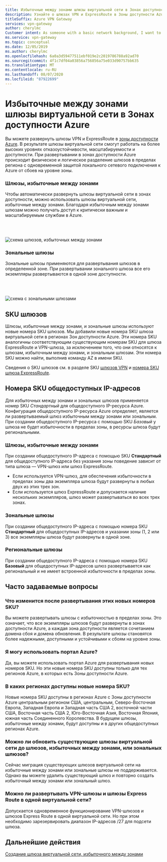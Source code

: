 ```yaml
---
title: Избыточные между зонами шлюзы виртуальной сети в Зонах доступности Azure
description: Узнайте о шлюзах VPN и ExpressRoute в Зоны доступности Azure, добавив устойчивость, масштабируемость и более высокий уровень доступности для шлюзов виртуальной сети.
titleSuffix: Azure VPN Gateway
services: vpn-gateway
author: cherylmc
Customer intent: As someone with a basic network background, I want to understand zone-redundant gateways.
ms.service: vpn-gateway
ms.topic: conceptual
ms.date: 12/05/2019
ms.author: cherylmc
ms.openlocfilehash: 6a0a3d59477511ebf019e2c2019786788a92ad70
ms.sourcegitcommit: 4f1c7df04a03856a756856a75e033d90757bb635
ms.translationtype: MT
ms.contentlocale: ru-RU
ms.lasthandoff: 08/07/2020
ms.locfileid: "87922699"
---
```

# <a name="about-zone-redundant-virtual-network-gateways-in-azure-availability-zones"></a>Избыточные между зонами шлюзы виртуальной сети в Зонах доступности Azure

Вы можете развернуть шлюзы VPN и ExpressRoute в [зоны доступности Azure](../availability-zones/az-overview.md). В результате шлюзы виртуальной сети смогут работать на более высоких уровнях отказоустойчивости, масштабируемости и доступности. При развертывании в зонах доступности Azure происходит физическое и логическое разделение шлюзов в пределах региона с одновременной защитой локального сетевого подключения к Azure от сбоев на уровне зоны.

### <a name="zone-redundant-gateways"></a><a name="zrgw"></a>Шлюзы, избыточные между зонами

Чтобы автоматически развернуть шлюзы виртуальной сети в зонах доступности, можно использовать шлюзы виртуальной сети, избыточные между зонами. Благодаря избыточным между зонами шлюзам можно получать доступ к критически важным и масштабируемым службам в Azure.

<br>
<br>

![схема шлюзов, избыточных между зонами](./media/create-zone-redundant-vnet-gateway/zonered.png)

### <a name="zonal-gateways"></a><a name="zgw"></a>Зональные шлюзы

Зональные шлюзы применяются для развертывания шлюзов в определенной зоне. При развертывании зонального шлюза все его экземпляры развертываются в одной зоне доступности.

<br>
<br>

![схема с зональными шлюзами](./media/create-zone-redundant-vnet-gateway/zonal.png)

## <a name="gateway-skus"></a><a name="gwskus"></a>SKU шлюзов

Шлюзы, избыточные между зонами, и зональные шлюзы используют новые номера SKU шлюзов. Мы добавили новые номера SKU шлюза виртуальной сети в регионах Зон доступности Azure. Эти номера SKU аналогичны соответствующим существующим номерам SKU для шлюза ExpressRoute и VPN-шлюза, за исключением того, что они относятся к шлюзам, избыточным между зонами, и зональным шлюзам. Эти номера SKU можно найти, выполнив команду AZ в имени SKU.

Сведения о SKU шлюзов см. в разделе SKU [шлюзов VPN](vpn-gateway-about-vpngateways.md#gwsku) и [номера SKU шлюза ExpressRoute](../expressroute/expressroute-about-virtual-network-gateways.md#gwsku).

## <a name="public-ip-skus"></a><a name="pipskus"></a>Номера SKU общедоступных IP-адресов

Для избыточных между зонами и зональных шлюзов применяется номер SKU *Стандартный* для общедоступного IP-ресурса Azure. Конфигурация общедоступного IP-ресурса Azure определяет, является ли развертываемый шлюз избыточным между зонами или зональным. При создании общедоступного IP-ресурса с помощью SKU *Базовый* у шлюза не будет избыточности в пределах зоны, в ресурсы шлюза будут региональными.

### <a name="zone-redundant-gateways"></a><a name="pipzrg"></a>Шлюзы, избыточные между зонами

При создании общедоступного IP-адреса с помощью SKU **Стандартный** для общедоступного IP-адреса без указания зоны поведение зависит от типа шлюза — VPN-шлюз или шлюз ExpressRoute. 

* Если используется VPN-шлюз, для обеспечения избыточности в пределах зоны два экземпляра шлюза будут развернуты в любых двух из этих трех зон. 
* Если используется шлюз ExpressRoute и допускается наличие нескольких экземпляров, шлюз может развертываться во всех трех зонах.

### <a name="zonal-gateways"></a><a name="pipzg"></a>Зональные шлюзы

При создании общедоступного IP-адреса с помощью номера SKU **Стандартный** для общедоступных IP-адресов и указании зоны (1, 2 или 3) все экземпляры шлюза будут развернуты в одной зоне.

### <a name="regional-gateways"></a><a name="piprg"></a>Региональные шлюзы

При создании общедоступного IP-адреса с помощью номера SKU **Базовый** для общедоступных IP-адресов шлюз развертывается как региональный и не имеет встроенной избыточности в пределах зоны.

## <a name="faq"></a><a name="faq"></a>Часто задаваемые вопросы

### <a name="what-will-change-when-i-deploy-these-new-skus"></a>Что изменится после развертывания этих новых номеров SKU?

Вы можете развертывать шлюзы с избыточностью в пределах зоны. Это означает, что все экземпляры шлюзов будут развернуты в зонах доступности Azure, а каждая зона доступности является сочетанием домена сбоя и домена обновления. В результате шлюзы становятся более надежными, доступными и устойчивыми к сбоям на уровне зоны.

### <a name="can-i-use-the-azure-portal"></a>Я могу использовать портал Azure?

Да, вы можете использовать портал Azure для развертывания новых номеров SKU. Но эти новые номера SKU доступны только для тех регионов Azure, в которых есть Зоны доступности Azure.

### <a name="what-regions-are-available-for-me-to-use-the-new-skus"></a>В каких регионах доступны новые номера SKU?

Новые номера SKU доступны в регионах Azure с Зоны доступности Azure центральным регионом США, центральным, Северо-Восточная Европа, Западная Европа и Западная часть США 2, восточной части США, Восточная часть США 2, Юго-Восточная Азия, Восточная Япония, южная часть Соединенного Королевства. В будущем шлюзы, избыточные между зонами, будут доступны и в других общедоступных регионах Azure.

### <a name="can-i-changemigrateupgrade-my-existing-virtual-network-gateways-to-zone-redundant-or-zonal-gateways"></a>Можно ли обновить существующие шлюзы виртуальной сети до шлюзов, избыточных между зонами, или зональных шлюзов?

Сейчас миграция существующих шлюзов виртуальной сети на избыточные между зонами или зональные шлюзы не поддерживается. Однако вы можете удалить существующий шлюз и повторно создать избыточный между зонами или зональный шлюз.

### <a name="can-i-deploy-both-vpn-and-express-route-gateways-in-same-virtual-network"></a>Можно ли развертывать VPN-шлюзы и шлюзы Express Route в одной виртуальной сети?

Допускается одновременное функционирование VPN-шлюзов и шлюзов Express Route в одной виртуальной сети. Но при этом необходимо зарезервировать диапазон IP-адресов /27 для подсети шлюза.

## <a name="next-steps"></a>Дальнейшие действия

[Создание шлюза виртуальной сети, избыточного между зонами](create-zone-redundant-vnet-gateway.md)
